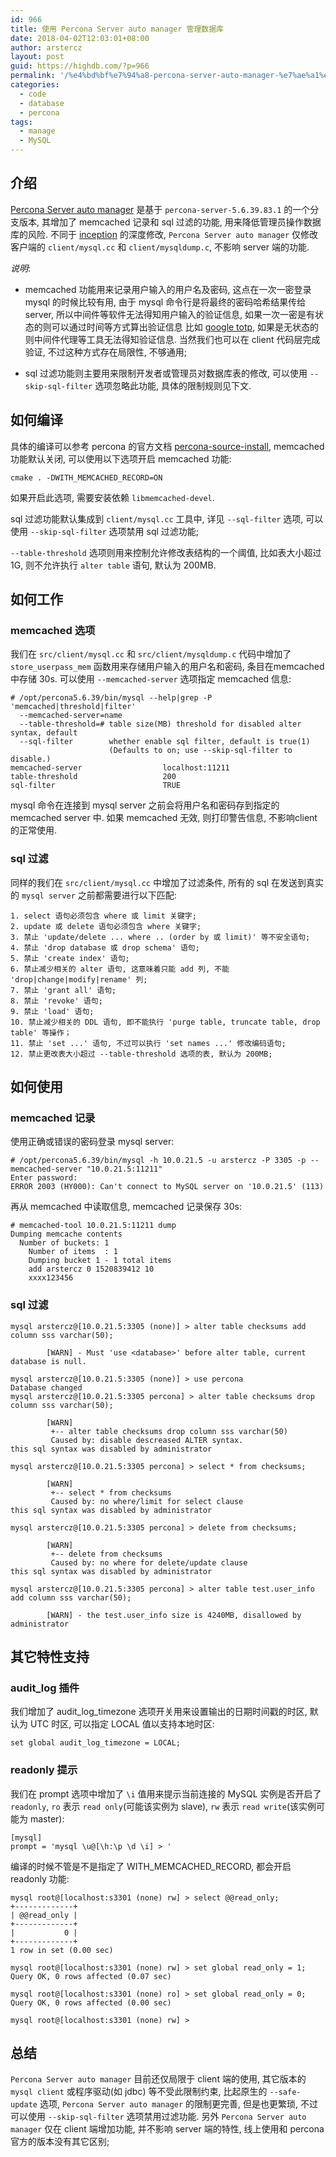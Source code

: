 ```yaml
---
id: 966
title: 使用 Percona Server auto manager 管理数据库
date: 2018-04-02T12:03:01+08:00
author: arstercz
layout: post
guid: https://highdb.com/?p=966
permalink: '/%e4%bd%bf%e7%94%a8-percona-server-auto-manager-%e7%ae%a1%e7%90%86%e6%95%b0%e6%8d%ae%e5%ba%93/'
categories:
  - code
  - database
  - percona
tags:
  - manage
  - MySQL
---
```

## 介绍

[Percona Server auto manager](https://github.com/arstercz/percona-server-auto-manager) 是基于 `percona-server-5.6.39.83.1` 的一个分支版本, 其增加了 memcached 记录和 sql 过滤的功能, 用来降低管理员操作数据库的风险. 不同于 [inception](https://github.com/mysql-inception/inception) 的深度修改, `Percona Server auto manager` 仅修改客户端的 `client/mysql.cc` 和 `client/mysqldump.c`, 不影响 server 端的功能.

*说明*:

  * memcached 功能用来记录用户输入的用户名及密码, 这点在一次一密登录 mysql 的时候比较有用, 由于 mysql 命令行是将最终的密码哈希结果传给 server, 所以中间件等软件无法得知用户输入的验证信息, 如果一次一密是有状态的则可以通过时间等方式算出验证信息 比如 [google totp](https://arstercz.com/%E5%A6%82%E4%BD%95%E5%AE%9E%E7%8E%B0-mysql-%E7%9A%84%E4%B8%80%E6%AC%A1%E4%B8%80%E5%AF%86%E7%99%BB%E5%BD%95/), 如果是无状态的则中间件代理等工具无法得知验证信息. 当然我们也可以在 client 代码层完成验证, 不过这种方式存在局限性, 不够通用;

  * sql 过滤功能则主要用来限制开发者或管理员对数据库表的修改, 可以使用 `--skip-sql-filter` 选项忽略此功能, 具体的限制规则见下文.

## 如何编译

具体的编译可以参考 percona 的官方文档 [percona-source-install](https://www.percona.com/doc/percona-server/5.6/installation.html#installing-percona-server-from-a-source-tarball), memcached 功能默认关闭, 可以使用以下选项开启 memcached 功能:
```
cmake . -DWITH_MEMCACHED_RECORD=ON
```

如果开启此选项, 需要安装依赖 `libmemcached-devel`.

sql 过滤功能默认集成到 `client/mysql.cc` 工具中, 详见 `--sql-filter` 选项, 可以使用 `--skip-sql-filter` 选项禁用 sql 过滤功能;

`--table-threshold` 选项则用来控制允许修改表结构的一个阈值, 比如表大小超过 1G, 则不允许执行 `alter table` 语句, 默认为 200MB.


## 如何工作

### memcached 选项

我们在 `src/client/mysql.cc` 和 `src/client/mysqldump.c` 代码中增加了 `store_userpass_mem` 函数用来存储用户输入的用户名和密码, 条目在memcached 中存储 30s. 可以使用 `--memcached-server` 选项指定 memcached 信息:
```
# /opt/percona5.6.39/bin/mysql --help|grep -P 'memcached|threshold|filter'
  --memcached-server=name 
  --table-threshold=# table size(MB) threshold for disabled alter syntax, default
  --sql-filter        whether enable sql filter, default is true(1)
                      (Defaults to on; use --skip-sql-filter to disable.)
memcached-server                  localhost:11211
table-threshold                   200
sql-filter                        TRUE
```

mysql 命令在连接到 mysql server 之前会将用户名和密码存到指定的 memcached server 中. 如果 memcached 无效, 则打印警告信息, 不影响client 的正常使用.


### sql 过滤

同样的我们在 `src/client/mysql.cc` 中增加了过滤条件, 所有的 sql 在发送到真实的 `mysql server` 之前都需要进行以下匹配:
```
1. select 语句必须包含 where 或 limit 关键字;
2. update 或 delete 语句必须包含 where 关键字;
3. 禁止 'update/delete ... where .. (order by 或 limit)' 等不安全语句;
4. 禁止 'drop database 或 drop schema' 语句;
5. 禁止 'create index' 语句;
6. 禁止减少相关的 alter 语句, 这意味着只能 add 列, 不能 'drop|change|modify|rename' 列;
7. 禁止 'grant all' 语句;
8. 禁止 'revoke' 语句;
9. 禁止 'load' 语句;
10. 禁止减少相关的 DDL 语句, 即不能执行 'purge table, truncate table, drop table' 等操作；
11. 禁止 'set ...' 语句, 不过可以执行 'set names ...' 修改编码语句;
12. 禁止更改表大小超过 --table-threshold 选项的表, 默认为 200MB; 
```

## 如何使用

### memcached 记录

使用正确或错误的密码登录 mysql server:
```
# /opt/percona5.6.39/bin/mysql -h 10.0.21.5 -u arstercz -P 3305 -p --memcached-server "10.0.21.5:11211"
Enter password: 
ERROR 2003 (HY000): Can't connect to MySQL server on '10.0.21.5' (113)
```
再从 memcached 中读取信息, memcached 记录保存 30s:
```
# memcached-tool 10.0.21.5:11211 dump
Dumping memcache contents
  Number of buckets: 1
    Number of items  : 1
    Dumping bucket 1 - 1 total items
    add arstercz 0 1520839412 10
    xxxx123456
```

### sql 过滤
```
mysql arstercz@[10.0.21.5:3305 (none)] > alter table checksums add column sss varchar(50);                   

        [WARN] - Must 'use <database>' before alter table, current database is null.

mysql arstercz@[10.0.21.5:3305 (none)] > use percona
Database changed
mysql arstercz@[10.0.21.5:3305 percona] > alter table checksums drop column sss varchar(50);   

        [WARN]
         +-- alter table checksums drop column sss varchar(50)
         Caused by: disable descreased ALTER syntax.
this sql syntax was disabled by administrator

mysql arstercz@[10.0.21.5:3305 percona] > select * from checksums;

        [WARN]
         +-- select * from checksums
         Caused by: no where/limit for select clause
this sql syntax was disabled by administrator

mysql arstercz@[10.0.21.5:3305 percona] > delete from checksums;

        [WARN]
         +-- delete from checksums
         Caused by: no where for delete/update clause
this sql syntax was disabled by administrator

mysql arstercz@[10.0.21.5:3305 percona] > alter table test.user_info add column sss varchar(50);

        [WARN] - the test.user_info size is 4240MB, disallowed by administrator
```

## 其它特性支持

### audit_log 插件

我们增加了 audit_log_timezone 选项开关用来设置输出的日期时间戳的时区, 默认为 UTC 时区, 可以指定 LOCAL 值以支持本地时区:
```
set global audit_log_timezone = LOCAL;
```

### readonly 提示

我们在 prompt 选项中增加了 `\i` 值用来提示当前连接的 MySQL 实例是否开启了 `readonly`, `ro` 表示 `read only`(可能该实例为 slave), `rw` 表示 `read write`(该实例可能为 master):
```
[mysql]
prompt = 'mysql \u@[\h:\p \d \i] > '
```

编译的时候不管是不是指定了 WITH_MEMCACHED_RECORD, 都会开启 readonly 功能:
```
mysql root@[localhost:s3301 (none) rw] > select @@read_only;
+-------------+
| @@read_only |
+-------------+
|           0 |
+-------------+
1 row in set (0.00 sec)

mysql root@[localhost:s3301 (none) rw] > set global read_only = 1;
Query OK, 0 rows affected (0.07 sec)

mysql root@[localhost:s3301 (none) ro] > set global read_only = 0;
Query OK, 0 rows affected (0.00 sec)

mysql root@[localhost:s3301 (none) rw] > 
```

## 总结

`Percona Server auto manager` 目前还仅局限于 client 端的使用, 其它版本的 `mysql client` 或程序驱动(如 jdbc) 等不受此限制约束, 比起原生的 `--safe-update` 选项, `Percona Server auto manager` 的限制更完善, 但是也更繁琐, 不过可以使用 `--skip-sql-filter` 选项禁用过滤功能. 另外 `Percona Server auto manager` 仅在 client 端增加功能, 并不影响 server 端的特性, 线上使用和 percona 官方的版本没有其它区别;